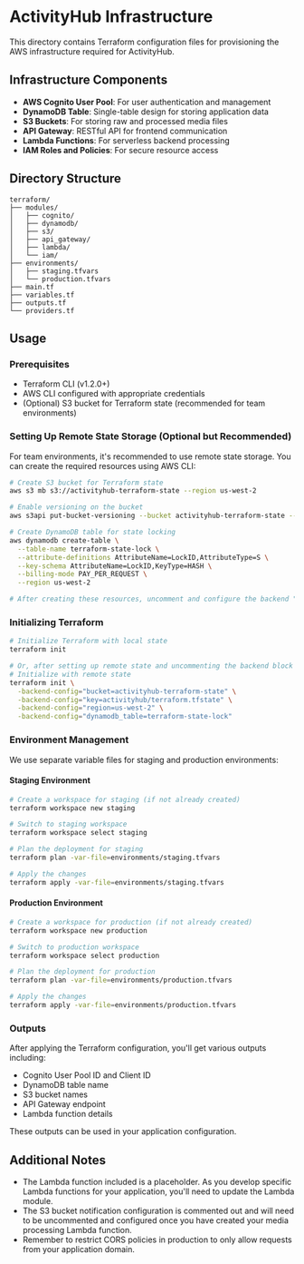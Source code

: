 # ActivityHub Infrastructure

This directory contains Terraform configuration files for provisioning the AWS infrastructure required for ActivityHub.

## Infrastructure Components

- **AWS Cognito User Pool**: For user authentication and management
- **DynamoDB Table**: Single-table design for storing application data
- **S3 Buckets**: For storing raw and processed media files
- **API Gateway**: RESTful API for frontend communication
- **Lambda Functions**: For serverless backend processing
- **IAM Roles and Policies**: For secure resource access

## Directory Structure

```
terraform/
├── modules/
│   ├── cognito/
│   ├── dynamodb/
│   ├── s3/
│   ├── api_gateway/
│   ├── lambda/
│   └── iam/
├── environments/
│   ├── staging.tfvars
│   └── production.tfvars
├── main.tf
├── variables.tf
├── outputs.tf
└── providers.tf
```

## Usage

### Prerequisites

- Terraform CLI (v1.2.0+)
- AWS CLI configured with appropriate credentials
- (Optional) S3 bucket for Terraform state (recommended for team environments)

### Setting Up Remote State Storage (Optional but Recommended)

For team environments, it's recommended to use remote state storage. You can create the required resources using AWS CLI:

```bash
# Create S3 bucket for Terraform state
aws s3 mb s3://activityhub-terraform-state --region us-west-2

# Enable versioning on the bucket
aws s3api put-bucket-versioning --bucket activityhub-terraform-state --versioning-configuration Status=Enabled

# Create DynamoDB table for state locking
aws dynamodb create-table \
  --table-name terraform-state-lock \
  --attribute-definitions AttributeName=LockID,AttributeType=S \
  --key-schema AttributeName=LockID,KeyType=HASH \
  --billing-mode PAY_PER_REQUEST \
  --region us-west-2

# After creating these resources, uncomment and configure the backend "s3" block in providers.tf
```

### Initializing Terraform

```bash
# Initialize Terraform with local state
terraform init

# Or, after setting up remote state and uncommenting the backend block in providers.tf:
# Initialize with remote state
terraform init \
  -backend-config="bucket=activityhub-terraform-state" \
  -backend-config="key=activityhub/terraform.tfstate" \
  -backend-config="region=us-west-2" \
  -backend-config="dynamodb_table=terraform-state-lock"
```

### Environment Management

We use separate variable files for staging and production environments:

#### Staging Environment

```bash
# Create a workspace for staging (if not already created)
terraform workspace new staging

# Switch to staging workspace
terraform workspace select staging

# Plan the deployment for staging
terraform plan -var-file=environments/staging.tfvars

# Apply the changes
terraform apply -var-file=environments/staging.tfvars
```

#### Production Environment

```bash
# Create a workspace for production (if not already created)
terraform workspace new production

# Switch to production workspace
terraform workspace select production

# Plan the deployment for production
terraform plan -var-file=environments/production.tfvars

# Apply the changes
terraform apply -var-file=environments/production.tfvars
```

### Outputs

After applying the Terraform configuration, you'll get various outputs including:

- Cognito User Pool ID and Client ID
- DynamoDB table name
- S3 bucket names
- API Gateway endpoint
- Lambda function details

These outputs can be used in your application configuration.

## Additional Notes

- The Lambda function included is a placeholder. As you develop specific Lambda functions for your application, you'll need to update the Lambda module.
- The S3 bucket notification configuration is commented out and will need to be uncommented and configured once you have created your media processing Lambda function.
- Remember to restrict CORS policies in production to only allow requests from your application domain.
